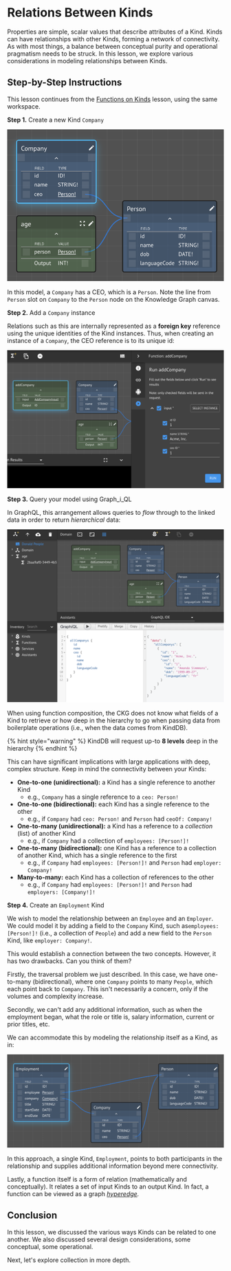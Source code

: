 # Relations Between Kinds

Properties are simple, scalar values that describe attributes of a Kind.  Kinds can have relationships with other Kinds, forming a network of connectivity.  As with most things, a balance between conceptual purity and operational pragmatism needs to be struck.  In this lesson, we explore various considerations in modeling relationships between Kinds.

## Step-by-Step Instructions

This lesson continues from the [Functions on Kinds](age.md) lesson, using the same workspace.

**Step 1.**  Create a new Kind `Company`

![](../../../.gitbook/assets/company.png)

In this model, a `Company` has a CEO, which is a `Person`.  Note the line from `Person` slot on `Company` to the `Person` node on the Knowledge Graph canvas.

**Step 2.**  Add a `Company` instance

Relations such as this are internally represented as a **foreign key** reference using the unique identities of the Kind instances.  Thus, when creating an instance of a `Company`, the CEO reference is to its unique id:

![](../../../.gitbook/assets/company-add.png)

**Step 3.** Query your model using Graph_i_QL

In GraphQL, this arrangement allows queries to _flow_ through to the linked data in order to return _hierarchical_ data:

![](../../../.gitbook/assets/company-query.png)

When using function composition, the CKG does not know what fields of a Kind to retrieve or how deep in the hierarchy to go when passing data from boilerplate operations \(i.e., when the data comes from KindDB\).

{% hint style="warning" %}
KindDB will request up-to **8 levels** deep in the hierarchy
{% endhint %}

This can have significant implications with large applications with deep, complex structure.  Keep in mind the connectivity between your Kinds:

* **One-to-one \(unidirectional\):** a Kind has a single reference to another Kind
  * e.g., `Company` has a single reference to a `ceo: Person!`
* **One-to-one \(bidirectional\):** each Kind has a single reference to the other
  * e.g., if `Company` had `ceo: Person!` and `Person` had `ceoOf: Company!`
* **One-to-many \(unidirectional\):** a Kind has a reference to a _collection_ \(list\) of another Kind
  * e.g., if  `Company` had a collection of `employees: [Person!]!`
* **One-to-many \(bidirectional\):** one Kind has a reference to a collection of another Kind, which has a single reference to the first
  * e.g., if `Company` had `employees: [Person!]!` and `Person` had `employer: Company!`
* **Many-to-many:** each Kind has a collection of references to the other
  * e.g., if `Company` had `employees: [Person!]!` and `Person` had `employers: [Company!]!`

**Step 4.**  Create an `Employment` Kind

We wish to model the relationship between an `Employee` and an `Employer`.  We could model it by adding a field to the `Company` Kind, such as`employees: [Person!]!` \(i.e., a collection of `People`\) and add a new field to the `Person` Kind, like `employer: Company!`.

This would establish a connection between the two concepts.  However, it has two drawbacks.  Can you think of them?

Firstly, the traversal problem we just described.  In this case, we have one-to-many \(bidirectional\), where one `Company` points to many `People`, which each point back to `Company`.  This isn't necessarily a concern, only if the volumes and complexity increase.

Secondly, we can't add any additional information, such as when the employment began, what the role or title is, salary information, current or prior titles, etc.

We can accommodate this by modeling the relationship itself as a Kind, as in: 

![](../../../.gitbook/assets/employment.png)

In this approach, a single Kind, `Employment`, points to both participants in the relationship and supplies additional information beyond mere connectivity.

Lastly, a function itself is a form of relation \(mathematically and conceptually\).  It relates a set of input Kinds to an output Kind.  In fact, a function can be viewed as a graph [_hyperedge_](https://en.wikipedia.org/wiki/Hypergraph)_._

## Conclusion

In this lesson, we discussed the various ways Kinds can be related to one another.  We also discussed several design considerations, some conceptual, some operational.

Next, let's explore collection in more depth.






